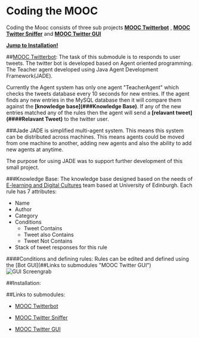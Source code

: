 # Coding the MOOC


Coding the Mooc consists of three sub projects **[MOOC Twitterbot](##Links "MOOC Twitterbot")** , **[MOOC Twitter Sniffer](##Links
 "Twitter Sniffer")** and **[MOOC Twitter GUI](##Links
  "Twitter GUI")**

**[Jump to Installation!](##Installation)**

##[MOOC Twitterbot](##Links "MOOC Twitterbot"):
The task of this submodule is to responds to user tweets.
The twitter bot is developed based on Agent oriented programming. The Teacher agent developed using Java Agent Development Framework(JADE).

Currently the Agent system has only one agent "TeacherAgent" which checks the tweets database every 10 seconds for new entries. If the agent finds any new entries in the MySQL database then it will compare them against the **[knowledge base](###Knowledge Base)**. If any of the new entries matched any of the rules then the agent will send a **[relavant tweet](####Relavant Tweet)** to the twitter user.


###Jade
JADE is simplified multi-agent system. This means this system can be distributed across machines. This means agents could be moved from one machine to another, adding new agents and also the ability to add new agents at anytime.

The purpose for using JADE was to support further development of this small project.

###Knowledge Base:
The knowledge base designed based on the needs of [E-learning and Digital Cultures](https://www.coursera.org/course/edc) team based at University of Edinburgh.
Each rule has 7 attributes:
- Name
- Author
- Category
- Conditions
  - Tweet Contains
  - Tweet also Contains
  - Tweet Not Contains
- Stack of tweet responses for this rule

####Conditions and defining rules:
Rules can be edited and defined using the [Bot GUI](##Links to submodules "MOOC Twitter GUI")
![GUI Screengrab](img/gui-screenshot.png)

##Installation:




##Links to submodules:
- [MOOC Twitterbot](https://github.com/Mehrpouya/MOOC-Twitterbot "MOOC Twitterbot")

- [MOOC Twitter Sniffer](https://github.com/Mehrpouya/MOOC-Twitterbot-Sniffer "MOOC Twitterbot")
- [MOOC Twitter GUI](https://github.com/Mehrpouya/MOOC-Twitterbot-GUI "MOOC Twitterbot")
